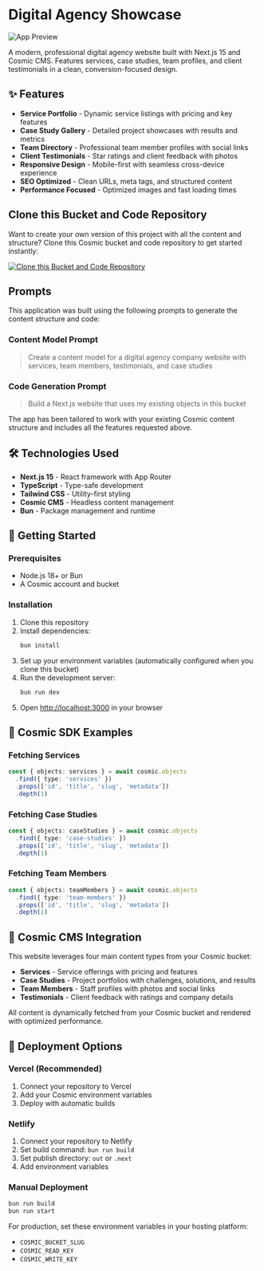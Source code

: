 # Digital Agency Showcase

![App Preview](https://imgix.cosmicjs.com/0e4fe8e0-7a6c-11f0-a051-23c10f41277a-photo-1460925895917-afdab827c52f-1755326494939.jpg?w=1200&h=300&fit=crop&auto=format,compress)

A modern, professional digital agency website built with Next.js 15 and Cosmic CMS. Features services, case studies, team profiles, and client testimonials in a clean, conversion-focused design.

## ✨ Features

- **Service Portfolio** - Dynamic service listings with pricing and key features
- **Case Study Gallery** - Detailed project showcases with results and metrics
- **Team Directory** - Professional team member profiles with social links
- **Client Testimonials** - Star ratings and client feedback with photos
- **Responsive Design** - Mobile-first with seamless cross-device experience
- **SEO Optimized** - Clean URLs, meta tags, and structured content
- **Performance Focused** - Optimized images and fast loading times

## Clone this Bucket and Code Repository

Want to create your own version of this project with all the content and structure? Clone this Cosmic bucket and code repository to get started instantly:

[![Clone this Bucket and Code Repository](https://img.shields.io/badge/Clone%20this%20Bucket-29abe2?style=for-the-badge&logo=cosmic&logoColor=white)](https://app.cosmic-staging.com/projects/new?clone_bucket=68a0278ff45d4ab57d5fbc8a&clone_repository=68a02963f45d4ab57d5fbcaf)

## Prompts

This application was built using the following prompts to generate the content structure and code:

### Content Model Prompt

> Create a content model for a digital agency company website with services, team members, testimonials, and case studies

### Code Generation Prompt

> Build a Next.js website that uses my existing objects in this bucket

The app has been tailored to work with your existing Cosmic content structure and includes all the features requested above.

## 🛠 Technologies Used

- **Next.js 15** - React framework with App Router
- **TypeScript** - Type-safe development
- **Tailwind CSS** - Utility-first styling
- **Cosmic CMS** - Headless content management
- **Bun** - Package management and runtime

## 🚀 Getting Started

### Prerequisites

- Node.js 18+ or Bun
- A Cosmic account and bucket

### Installation

1. Clone this repository
2. Install dependencies:
   ```bash
   bun install
   ```
3. Set up your environment variables (automatically configured when you clone this bucket)
4. Run the development server:
   ```bash
   bun run dev
   ```
5. Open [http://localhost:3000](http://localhost:3000) in your browser

## 📡 Cosmic SDK Examples

### Fetching Services
```typescript
const { objects: services } = await cosmic.objects
  .find({ type: 'services' })
  .props(['id', 'title', 'slug', 'metadata'])
  .depth(1)
```

### Fetching Case Studies
```typescript
const { objects: caseStudies } = await cosmic.objects
  .find({ type: 'case-studies' })
  .props(['id', 'title', 'slug', 'metadata'])
  .depth(1)
```

### Fetching Team Members
```typescript
const { objects: teamMembers } = await cosmic.objects
  .find({ type: 'team-members' })
  .props(['id', 'title', 'slug', 'metadata'])
  .depth(1)
```

## 🎨 Cosmic CMS Integration

This website leverages four main content types from your Cosmic bucket:

- **Services** - Service offerings with pricing and features
- **Case Studies** - Project portfolios with challenges, solutions, and results
- **Team Members** - Staff profiles with photos and social links  
- **Testimonials** - Client feedback with ratings and company details

All content is dynamically fetched from your Cosmic bucket and rendered with optimized performance.

## 🚀 Deployment Options

### Vercel (Recommended)
1. Connect your repository to Vercel
2. Add your Cosmic environment variables
3. Deploy with automatic builds

### Netlify
1. Connect your repository to Netlify
2. Set build command: `bun run build`
3. Set publish directory: `out` or `.next`
4. Add environment variables

### Manual Deployment
```bash
bun run build
bun run start
```

For production, set these environment variables in your hosting platform:
- `COSMIC_BUCKET_SLUG`
- `COSMIC_READ_KEY`
- `COSMIC_WRITE_KEY`
<!-- README_END -->